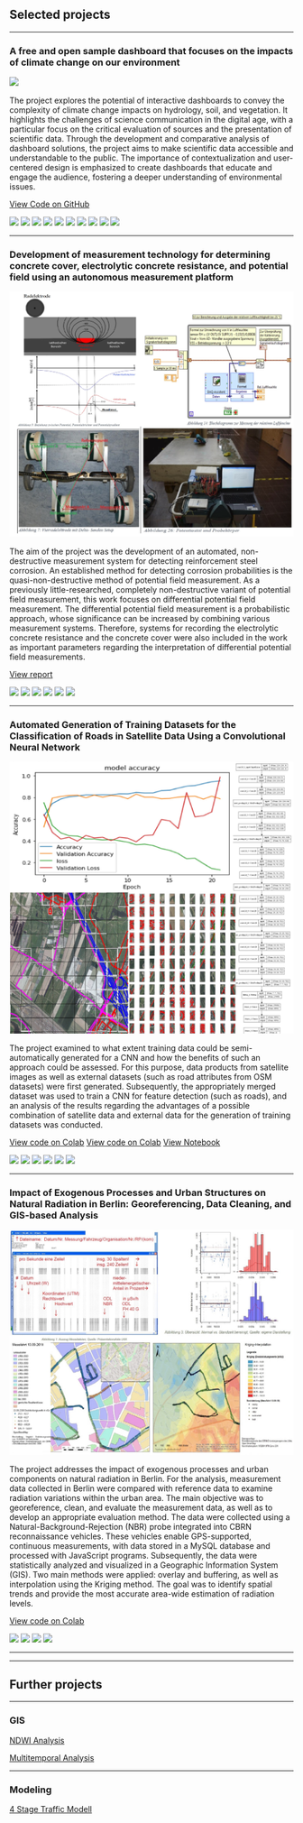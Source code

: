 ## Selected projects

---
### A free and open sample dashboard that focuses on the impacts of climate change on our environment

<img src="images/kkn_thumbnail.jpg?raw=true"/>

The project explores the potential of interactive dashboards to convey the complexity of climate change impacts on hydrology, soil, and vegetation. It highlights the challenges of science communication in the digital age, with a particular focus on the critical evaluation of sources and the presentation of scientific data. Through the development and comparative analysis of dashboard solutions, the project aims to make scientific data accessible and understandable to the public. The importance of contextualization and user-centered design is emphasized to create dashboards that educate and engage the audience, fostering a deeper understanding of environmental issues.

[View Code on GitHub](https://github.com/Neon-Purplelight/klima_kompass_navigator)

[![](https://img.shields.io/badge/Python-green?logo=Python)](#)
[![](https://img.shields.io/badge/Flask-green?logo=Flask)](#) 
[![](https://img.shields.io/badge/NumPy-green?logo=NumPy)](#) 
[![](https://img.shields.io/badge/Pandas-green?logo=Pandas)](#) 
[![](https://img.shields.io/badge/Shapely-green?logo=Shapely)](#)
[![](https://img.shields.io/badge/Matplotlib-green?logo=Matplotlib)](#) 
[![](https://img.shields.io/badge/GitHub-green?logo=GitHub)](#)
 [![](https://img.shields.io/badge/Dash-green?logo=Dash)](#) 
[![](https://img.shields.io/badge/CSS-green?logo=CSS3)](#) 
[![](https://img.shields.io/badge/HTML-green?logo=HTML5)](#)


---
### Development of measurement technology for determining concrete cover, electrolytic concrete resistance, and potential field using an autonomous measurement platform

<img src="images/betoscan_thumbnail.jpg?raw=true"/>

The aim of the project was the development of an automated, non-destructive measurement system for detecting reinforcement steel corrosion. An established method for detecting corrosion probabilities is the quasi-non-destructive method of potential field measurement. As a previously little-researched, completely non-destructive variant of potential field measurement, this work focuses on differential potential field measurement. The differential potential field measurement is a probabilistic approach, whose significance can be increased by combining various measurement systems. Therefore, systems for recording the electrolytic concrete resistance and the concrete cover were also included in the work as important parameters regarding the interpretation of differential potential field measurements.

[View report](pdf/EMBBBPM.pdf)

[![](https://img.shields.io/badge/LabVIEW-green?logo=LabVIEW)](#) 
[![](https://img.shields.io/badge/NI-DAQmx-green?logo=NI-DAQmx)](#) 
[![](https://img.shields.io/badge/NI-VISA-green?logo=NI-VISA)](#) 
[![](https://img.shields.io/badge/DAQ-green?logo=DAQ)](#) 
[![](https://img.shields.io/badge/MATLAB-green?logo=MATLAB)](#) 
[![](https://img.shields.io/badge/Git-green?logo=Git)](#) 

---
### Automated Generation of Training Datasets for the Classification of Roads in Satellite Data Using a Convolutional Neural Network

<img src="images\cnn_training_data_thumbnail.jpg"/>

The project examined to what extent training data could be semi-automatically generated for a CNN and how the benefits of such an approach could be assessed. For this purpose, data products from satellite images as well as external datasets (such as road attributes from OSM datasets) were first generated. Subsequently, the appropriately merged dataset was used to train a CNN for feature detection (such as roads), and an analysis of the results regarding the advantages of a possible combination of satellite data and external data for the generation of training datasets was conducted.

[View code on Colab](https://colab.research.google.com/drive/1d_q0vUpgwmbN7imUcdsbuDwJ61OuBjvO?usp=sharing)
[View code on Colab](https://colab.research.google.com/drive/1t5nw2X8hn6tLwsCVi58pjW2TwznfbWXj#scrollTo=aQnoc3FkhJc3)
[View Notebook](notebooks\slim_base_version.ipynb)


[![](https://img.shields.io/badge/Anaconda-green?logo=Anaconda)](#)
[![](https://img.shields.io/badge/Jupyter-green?logo=Jupyter)](#)
[![](https://img.shields.io/badge/TensorFlow-green?logo=TensorFlow)](#)
[![](https://img.shields.io/badge/Keras-green?logo=Keras)](#)
[![](https://img.shields.io/badge/GDAL-green?logo=GDAL)](#)
[![](https://img.shields.io/badge/QGIS-green?logo=QGIS)](#)

---
### Impact of Exogenous Processes and Urban Structures on Natural Radiation in Berlin: Georeferencing, Data Cleaning, and GIS-based Analysis

<img src="images\lka_thumbnail.jpg"/>

The project addresses the impact of exogenous processes and urban components on natural radiation in Berlin. For the analysis, measurement data collected in Berlin were compared with reference data to examine radiation variations within the urban area. The main objective was to georeference, clean, and evaluate the measurement data, as well as to develop an appropriate evaluation method. The data were collected using a Natural-Background-Rejection (NBR) probe integrated into CBRN reconnaissance vehicles. These vehicles enable GPS-supported, continuous measurements, with data stored in a MySQL database and processed with JavaScript programs. Subsequently, the data were statistically analyzed and visualized in a Geographic Information System (GIS). Two main methods were applied: overlay and buffering, as well as interpolation using the Kriging method. The goal was to identify spatial trends and provide the most accurate area-wide estimation of radiation levels.

[View code on Colab](https://colab.research.google.com/drive/1d_q0vUpgwmbN7imUcdsbuDwJ61OuBjvO?usp=sharing)

[![](https://img.shields.io/badge/JavaScript-green?logo=JavaScript)](#)
[![](https://img.shields.io/badge/MySQL-green?logo=MySQL)](#)
[![](https://img.shields.io/badge/R-green?logo=R)](#)
[![](https://img.shields.io/badge/ArcGIS-green?logo=ArcGIS)](#)

---
---

## Further projects
---

### GIS

[NDWI Analysis](ndwi.md)

[Multitemporal Analysis](multitemporal_analysis.md)

---

### Modeling

[4 Stage Traffic Modell](4-stage_traffic_model.md)

